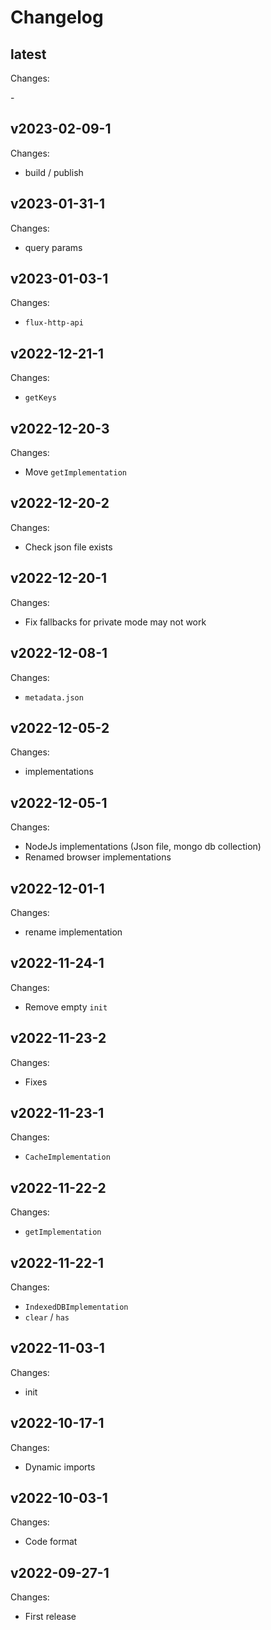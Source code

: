 # Changelog

## latest

Changes:

\-

## v2023-02-09-1

Changes:

- build / publish

## v2023-01-31-1

Changes:

- query params

## v2023-01-03-1

Changes:

- `flux-http-api`

## v2022-12-21-1

Changes:

- `getKeys`

## v2022-12-20-3

Changes:

- Move `getImplementation`

## v2022-12-20-2

Changes:

- Check json file exists

## v2022-12-20-1

Changes:

- Fix fallbacks for private mode may not work

## v2022-12-08-1

Changes:

- `metadata.json`

## v2022-12-05-2

Changes:

- implementations

## v2022-12-05-1

Changes:

- NodeJs implementations (Json file, mongo db collection)
- Renamed browser implementations

## v2022-12-01-1

Changes:

- rename implementation

## v2022-11-24-1

Changes:

- Remove empty `init`

## v2022-11-23-2

Changes:

- Fixes

## v2022-11-23-1

Changes:

- `CacheImplementation`

## v2022-11-22-2

Changes:

- `getImplementation`

## v2022-11-22-1

Changes:

- `IndexedDBImplementation`
- `clear` / `has`

## v2022-11-03-1

Changes:

- init

## v2022-10-17-1

Changes:

- Dynamic imports

## v2022-10-03-1

Changes:

- Code format

## v2022-09-27-1

Changes:

- First release
